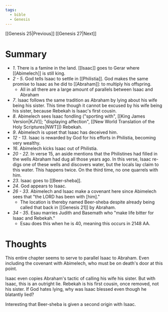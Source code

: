 ```yaml
---
tags:
  - bible
  - Genesis
---
```

[[Genesis 25|Previous]] [[Genesis 27|Next]]
# Summary
- *1*. There is a famine in the land. [[Isaac]] goes to Gerar where [[Abimelech]] is still king.
- *2 - 5*. God tells Isaac to settle in [[Philistia]]. God makes the same promise to Isaac as he did to [[Abraham]]: to multiply his offspring.
	- All in all there are a large amount of parallels between Isaac and Abraham
- *7*. Isaac follows the same tradition as Abraham by lying about his wife being his sister. This time though it cannot be excused by his wife being his sister, because Rebekah is Isaac's first cousin.
- *8*. Abimelech sees Isaac fondling ("sporting with", [[King James Version|KJV]]; "displaying affection", [[New World Translation of the Holy Scriptures|NWT]]) Rebekah.
- *9*. Abimelech is upset that Isaac has deceived him.
- *12 - 13*. Isaac is rewarded by God for his efforts in Philistia, becoming very wealthy. 
- *16*. Abimelech kicks Isaac out of Philistia.
- *20 - 22*. In verse 15, an aside mentions that the Philistines had filled in the wells Abraham had dug all those years ago. In this verse, Isaac re-digs one of these wells and discovers water, but the locals lay claim to this water. This happens twice. On the third time, no one quarrels with him.
- *23*. Isaac goes to [[Beer-sheba]].
- *24*. God appears to Isaac.
- *26 - 33*. Abimelech and Isaac make a covenant here since Abimelech sees that "the LORD has been with \[him]." 
	- The location is thereby named Beer-sheba despite already being called that back in [[Genesis 21]] by Abraham.
- *34 - 35*. Esau marries Judith and Basemath who "make life bitter for Isaac and Rebekah." 
	- Esau does this when he is 40, meaning this occurs in 2148 AA.
# Thoughts
This entire chapter seems to serve to parallel Isaac to Abraham. Even including the covenant with Abimelech, who must be on death's door at this point.

Isaac even copies Abraham's tactic of calling his wife his sister. But with Isaac, this is an outright lie. Rebekah is his first cousin, once removed, not his sister. If God hates lying, why was Isaac blessed even though he blatantly lied?

Interesting that Beer-sheba is given a second origin with Isaac.